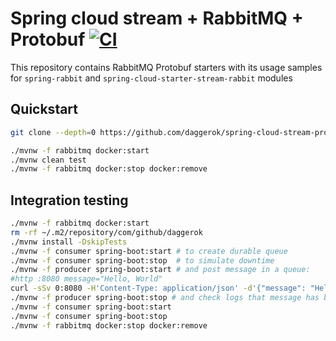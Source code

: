 # Spring cloud stream + RabbitMQ + Protobuf [![CI](https://github.com/daggerok/spring-cloud-stream-protobuf-rabbitmq/actions/workflows/ci.yaml/badge.svg)](https://github.com/daggerok/spring-cloud-stream-protobuf-rabbitmq/actions/workflows/ci.yaml)
This repository contains RabbitMQ Protobuf starters with its usage
samples for `spring-rabbit` and
`spring-cloud-starter-stream-rabbit` modules

## Quickstart

```bash
git clone --depth=0 https://github.com/daggerok/spring-cloud-stream-protobuf-rabbitmq.git my-app && cd $_
```

```bash
./mvnw -f rabbitmq docker:start
./mvnw clean test
./mvnw -f rabbitmq docker:stop docker:remove
```

## Integration testing

```bash
./mvnw -f rabbitmq docker:start
rm -rf ~/.m2/repository/com/github/daggerok
./mvnw install -DskipTests
./mvnw -f consumer spring-boot:start # to create durable queue
./mvnw -f consumer spring-boot:stop  # to simulate downtime
./mvnw -f producer spring-boot:start # and post message in a queue:
#http :8080 message="Hello, World"
curl -sSv 0:8080 -H'Content-Type: application/json' -d'{"message": "Hello, World" }'
./mvnw -f producer spring-boot:stop # and check logs that message has been received:
./mvnw -f consumer spring-boot:start
./mvnw -f consumer spring-boot:stop
./mvnw -f rabbitmq docker:stop docker:remove
```

<!--

# Getting Started

### Reference Documentation

For further reference, please consider the following sections:

* [Official Apache Maven documentation](https://maven.apache.org/guides/index.html)
* [Spring Boot Maven Plugin Reference Guide](https://docs.spring.io/spring-boot/docs/2.5.5/maven-plugin/reference/html/)
* [Create an OCI image](https://docs.spring.io/spring-boot/docs/2.5.5/maven-plugin/reference/html/#build-image)
* [Spring Web](https://docs.spring.io/spring-boot/docs/2.5.5/reference/htmlsingle/#boot-features-developing-web-applications)

### Guides

The following guides illustrate how to use some features concretely:

* [Building a RESTful Web Service](https://spring.io/guides/gs/rest-service/)
* [Serving Web Content with Spring MVC](https://spring.io/guides/gs/serving-web-content/)
* [Building REST services with Spring](https://spring.io/guides/tutorials/bookmarks/)

-->
